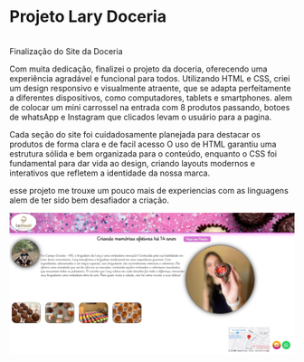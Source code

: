 <h1> Projeto Lary Doceria</h1>
<br>
Finalização do Site da Doceria

Com muita dedicação, finalizei o projeto da doceria, oferecendo uma experiência agradável e funcional para todos.
Utilizando HTML e CSS, criei um design responsivo e visualmente atraente, que se adapta perfeitamente a diferentes dispositivos, como computadores, tablets e smartphones.
alem de colocar um mini carrossel na entrada com 8 produtos passando, botoes de whatsApp e Instagram que clicados levam o usuário para a pagina.

Cada seção do site foi cuidadosamente planejada para destacar os produtos de forma clara e de facil acesso
O uso de HTML garantiu uma estrutura sólida e bem organizada para o conteúdo, enquanto o CSS foi fundamental para dar vida ao design, criando layouts modernos e interativos que refletem a identidade da nossa marca.

esse projeto me trouxe um pouco mais de experiencias com as linguagens alem de ter sido bem desafiador a criação.
<br>

<img src="https://github.com/luizzvianna/lary-doceria/blob/master/assents/paraogithub.jpg?raw=true">

